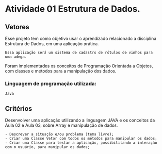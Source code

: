 
# Atividade 01 Estrutura de Dados. 

## Vetores

Esse projeto tem como objetivo usar o aprendizado relacionado a disciplina Estrutura de Dados, em uma aplicação prática.


    Essa aplicação será um sistema de cadastro de rótulos de vinhos para uma adega.

Foram implementados os conceitos de Programação Orientada a Objetos, com classes e métodos para a manipulação dos dados.

### Linguagem de programação utilizada:
    Java

## Critérios

Desenvolver uma aplicação utilizando a linguagem JAVA e os conceitos da Aula 02 e Aula 03, sobre Array e manipulação de dados.

    - Descrever a situação e/ou problema (tema livre);
    - Criar uma Classe Vetor com todos os métodos para manipular os dados; 
    - Criar uma Classe para testar a aplicação, possibilitando a interação com o usuário, para manipular os dados;
